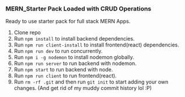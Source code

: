 ### MERN_Starter Pack Loaded with CRUD Operations
 Ready to use starter pack for full stack MERN Apps.
 1) Clone repo
 2) Run `npm install` to install backend dependencies.
 3) Run `npm run client-install` to install frontend(react) dependencies.
 4) Run `npm run dev` to run concurrently.
 5) Run `npm i -g nodemon` to install nodemon globally.
 5) Run `npm run server` to run backend with nodemon.
 6) Run `npm start` to run backend with node.
 7) Run `npm run client` to run frontend(react).
 8) Run `rm -rf .git` and then run `git init` to start adding your own changes. (And get rid of my muddy commit history lol :P)
